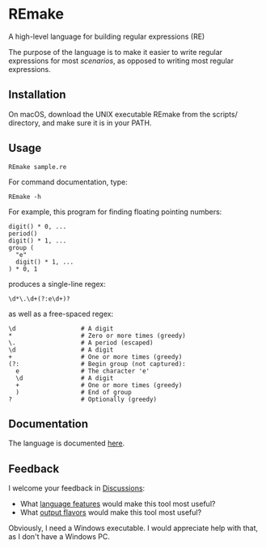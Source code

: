 # REmake
A high-level language for building regular expressions (RE)

The purpose of the language is to make it easier to write regular expressions for most *scenarios*,
as opposed to writing most regular expressions.

## Installation

On macOS, download the UNIX executable REmake from the scripts/ directory, and
make sure it is in your PATH.

## Usage

```
REmake sample.re
```

For command documentation, type:

```
REmake -h
```

For example, this program for finding floating pointing numbers:

```
digit() * 0, ...
period()
digit() * 1, ...
group (
  "e"
  digit() * 1, ...
) * 0, 1
```

produces a single-line regex: 

```
\d*\.\d+(?:e\d+)?
```

as well as a free-spaced regex:

```
\d                  # A digit
*                   # Zero or more times (greedy)
\.                  # A period (escaped)
\d                  # A digit
+                   # One or more times (greedy)
(?:                 # Begin group (not captured):
  e                 # The character 'e'
  \d                # A digit
  +                 # One or more times (greedy)
  )                 # End of group
?                   # Optionally (greedy)
```

## Documentation

The language is documented [here](https://alecramsay.github.io/REmake/).

## Feedback

I welcome your feedback in [Discussions](https://github.com/alecramsay/REmake/discussions):

- What [language features](https://github.com/alecramsay/REmake/discussions/categories/features) would make this tool most useful?
- What [output flavors](https://github.com/alecramsay/REmake/discussions/categories/flavors) would make this tool most useful?

Obviously, I need a Windows executable. 
I would appreciate help with that, as I don't have a Windows PC.